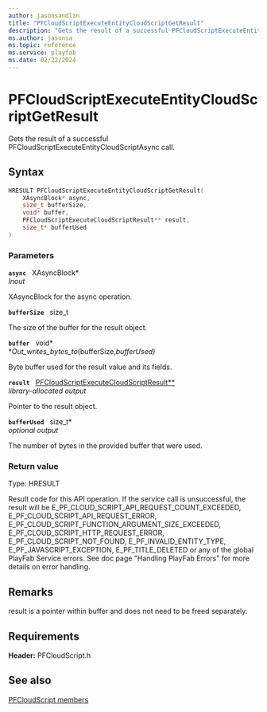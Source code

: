 ```yaml
---
author: jasonsandlin
title: "PFCloudScriptExecuteEntityCloudScriptGetResult"
description: "Gets the result of a successful PFCloudScriptExecuteEntityCloudScriptAsync call."
ms.author: jasonsa
ms.topic: reference
ms.service: playfab
ms.date: 02/22/2024
---
```


# PFCloudScriptExecuteEntityCloudScriptGetResult  

Gets the result of a successful PFCloudScriptExecuteEntityCloudScriptAsync call.  

## Syntax  
  
```cpp
HRESULT PFCloudScriptExecuteEntityCloudScriptGetResult(  
    XAsyncBlock* async,  
    size_t bufferSize,  
    void* buffer,  
    PFCloudScriptExecuteCloudScriptResult** result,  
    size_t* bufferUsed  
)  
```  
  
### Parameters  
  
**`async`** &nbsp; XAsyncBlock*  
*_Inout_*  
  
XAsyncBlock for the async operation.  
  
**`bufferSize`** &nbsp; size_t  
  
The size of the buffer for the result object.  
  
**`buffer`** &nbsp; void*  
*_Out_writes_bytes_to_(bufferSize,*bufferUsed)*  
  
Byte buffer used for the result value and its fields.  
  
**`result`** &nbsp; [PFCloudScriptExecuteCloudScriptResult**](../../pfcloudscripttypes/structs/pfcloudscriptexecutecloudscriptresult.md)  
*library-allocated output*  
  
Pointer to the result object.  
  
**`bufferUsed`** &nbsp; size_t*  
*optional output*  
  
The number of bytes in the provided buffer that were used.  
  
  
### Return value
Type: HRESULT
  
Result code for this API operation. If the service call is unsuccessful, the result will be E_PF_CLOUD_SCRIPT_API_REQUEST_COUNT_EXCEEDED, E_PF_CLOUD_SCRIPT_API_REQUEST_ERROR, E_PF_CLOUD_SCRIPT_FUNCTION_ARGUMENT_SIZE_EXCEEDED, E_PF_CLOUD_SCRIPT_HTTP_REQUEST_ERROR, E_PF_CLOUD_SCRIPT_NOT_FOUND, E_PF_INVALID_ENTITY_TYPE, E_PF_JAVASCRIPT_EXCEPTION, E_PF_TITLE_DELETED or any of the global PlayFab Service errors. See doc page "Handling PlayFab Errors" for more details on error handling.
  
## Remarks  
  
result is a pointer within buffer and does not need to be freed separately.
  
## Requirements  
  
**Header:** PFCloudScript.h
  
## See also  
[PFCloudScript members](../pfcloudscript_members.md)  

  
  
